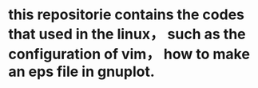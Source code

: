 # this repositorie contains the codes that used in the linux， such as the configuration of vim， how to make an eps file in gnuplot.
